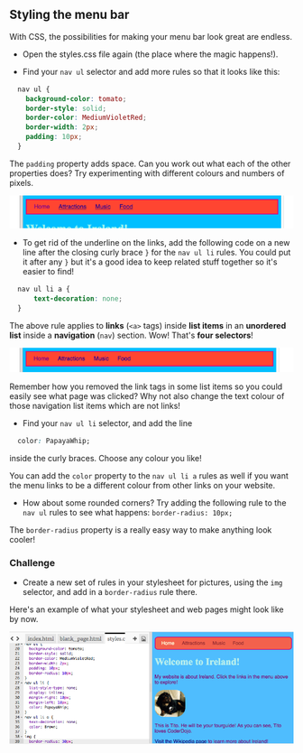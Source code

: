 ## Styling the menu bar

With CSS, the possibilities for making your menu bar look great are endless. 

- Open the styles.css file again \(the place where the magic happens!\).

- Find your `nav ul` selector and add more rules so that it looks like this:

```css
  nav ul {
    background-color: tomato;
    border-style: solid;
    border-color: MediumVioletRed;
    border-width: 2px;
    padding: 10px;
  }
```

The `padding` property adds space. Can you work out what each of the other properties does? Try experimenting with different colours and numbers of pixels.  

![Menu bar with borders and padding added](images/egMenuBarMoreStyle.png)

- To get rid of the underline on the links, add the following code on a new line after the closing curly brace `}` for the `nav ul li` rules. You could put it after any `}` but it's a good idea to keep related stuff together so it's easier to find!

```css
  nav ul li a {
      text-decoration: none;
  }
```
   
The above rule applies to **links** \(`<a>` tags\) inside **list items** in an **unordered list** inside a **navigation** \(`nav`\) section. Wow! That's **four selectors**! 

![Menu bar with link underlining removed](images/egMenuBarNoUnderline.png)

Remember how you removed the link tags in some list items so you could easily see what page was clicked? Why not also change the text colour of those navigation list items which are not links! 

- Find your `nav ul li` selector, and add the line 
```css
  color: PapayaWhip;
```
inside the curly braces. Choose any colour you like! 
  
You can add the `color` property to the `nav ul li a` rules as well if you want the menu links to be a different colour from other links on your website.

- How about some rounded corners? Try adding the following rule to the `nav ul` rules to see what happens: `border-radius: 10px;`
  
The `border-radius` property is a really easy way to make anything look cooler! 

### Challenge

- Create a new set of rules in your stylesheet for pictures, using the `img` selector, and add in a `border-radius` rule there.  

Here's an example of what your stylesheet and web pages might look like by now. 

![Example of stylesheet and web page](images/egMenuBarFullStyles.png)
